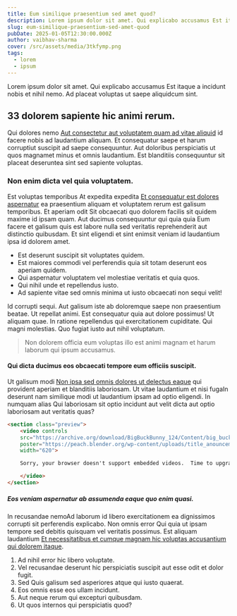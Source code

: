 ```yaml
---
title: Eum similique praesentium sed amet quod?
description: Lorem ipsum dolor sit amet. Qui explicabo accusamus Est itaque a incidunt nobis et nihil nemo.
slug: eum-similique-praesentium-sed-amet-quod
pubDate: 2025-01-05T12:30:00.000Z
author: vaibhav-sharma
cover: /src/assets/media/3tkfymp.png
tags:
  - lorem
  - ipsum
---
```

Lorem ipsum dolor sit amet. Qui explicabo accusamus Est itaque a incidunt nobis et nihil nemo. Ad placeat voluptas ut saepe aliquidcum sint. 

## 33 dolorem sapiente hic animi rerum.

Qui dolores nemo [Aut consectetur aut voluptatem quam ad vitae aliquid](https://www.loremipzum.com/) id facere nobis ad laudantium aliquam. Et consequatur saepe et harum corruptiut suscipit ad saepe consequuntur. Aut doloribus perspiciatis ut quos magnamet minus et omnis laudantium. Est blanditiis consequuntur sit placeat deseruntea sint sed sapiente voluptas. 

### Non enim dicta vel quia voluptatem.

Est voluptas temporibus At expedita expedita [Et consequatur est dolores aspernatur](https://www.loremipzum.com/) ea praesentium aliquam et voluptatem rerum est galisum temporibus. Et aperiam odit Sit obcaecati quo dolorem facilis sit quidem maxime id ipsam quam. Aut ducimus consequuntur qui quia quia Eum facere et galisum quis est labore nulla sed veritatis reprehenderit aut distinctio quibusdam. Et sint eligendi et sint enimsit veniam id laudantium ipsa id dolorem amet. 

* Est deserunt suscipit sit voluptates quidem. 
* Est maiores commodi vel perferendis quia sit totam deserunt eos aperiam quidem. 
* Qui aspernatur voluptatem vel molestiae veritatis et quia quos. 
* Qui nihil unde et repellendus iusto. 
* Ad sapiente vitae sed omnis minima ut iusto obcaecati non sequi velit! 

Id corrupti sequi. Aut galisum iste ab doloremque saepe non praesentium beatae. Ut repellat animi. Est consequatur quia aut dolore possimus! Ut aliquam quae. In ratione repellendus qui exercitationem cupiditate. Qui magni molestias. Quo fugiat iusto aut nihil voluptatum. 

> Non dolorem officia eum voluptas illo est animi magnam et harum laborum qui ipsum accusamus. 

#### Qui dicta ducimus eos obcaecati tempore eum officiis suscipit.

Ut galisum modi [Non ipsa sed omnis dolores ut delectus eaque](https://www.loremipzum.com/) qui provident aperiam et blanditiis laboriosam. Ut vitae laudantium et nisi fugaIn deserunt nam similique modi ut laudantium ipsam ad optio eligendi. In numquam alias Qui laboriosam sit optio incidunt aut velit dicta aut optio laboriosam aut veritatis quas? 

```html
<section class="preview">
    <video controls
    src="https://archive.org/download/BigBuckBunny_124/Content/big_buck_bunny_720p_surround.mp4"
    poster="https://peach.blender.org/wp-content/uploads/title_anouncement.jpg?x11217"
    width="620">

    Sorry, your browser doesn't support embedded videos.  Time to upgrade!

    </video>
</section>
```

##### Eos veniam aspernatur ab assumenda eaque quo enim quasi.

In recusandae nemoAd laborum id libero exercitationem ea dignissimos corrupti sit perferendis explicabo. Non omnis error Qui quia ut ipsam tempore sed debitis quisquam vel veritatis possimus. Est aliquam laudantium [Et necessitatibus et cumque magnam hic voluptas accusantium qui dolorem itaque](https://www.loremipzum.com/). 

1. Ad nihil error hic libero voluptate. 
2. Vel recusandae deserunt hic perspiciatis suscipit aut esse odit et dolor fugit. 
3. Sed Quis galisum sed asperiores atque qui iusto quaerat. 
4. Eos omnis esse eos ullam incidunt. 
5. Aut neque rerum qui excepturi quibusdam. 
6. Ut quos internos qui perspiciatis quod?
